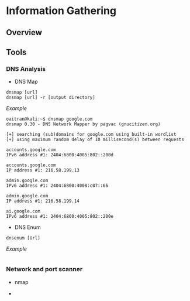 # Information Gathering

## Overview


## Tools

### DNS Analysis
* DNS Map
```
dnsmap [url]
dnsmap [url] -r [output directory]
```
_Example_
```
oaitran@kali:~$ dnsmap google.com
dnsmap 0.30 - DNS Network Mapper by pagvac (gnucitizen.org)

[+] searching (sub)domains for google.com using built-in wordlist
[+] using maximum random delay of 10 millisecond(s) between requests

accounts.google.com
IPv6 address #1: 2404:6800:4005:802::200d

accounts.google.com
IP address #1: 216.58.199.13

admin.google.com
IPv6 address #1: 2404:6800:4008:c07::66

admin.google.com
IP address #1: 216.58.199.14

ai.google.com
IPv6 address #1: 2404:6800:4005:802::200e

```
* DNS Enum
```
dnsenum [Url]
```
_Example_
```

```
### Network and port scanner
* nmap

* 
